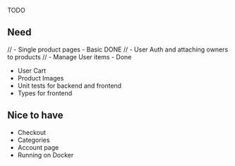 TODO

## Need
// - Single product pages - Basic DONE
// - User Auth and attaching owners to products
// - Manage User items - Done
- User Cart
- Product Images
- Unit tests for backend and frontend
- Types for frontend

## Nice to have
- Checkout
- Categories
- Account page
- Running on Docker

